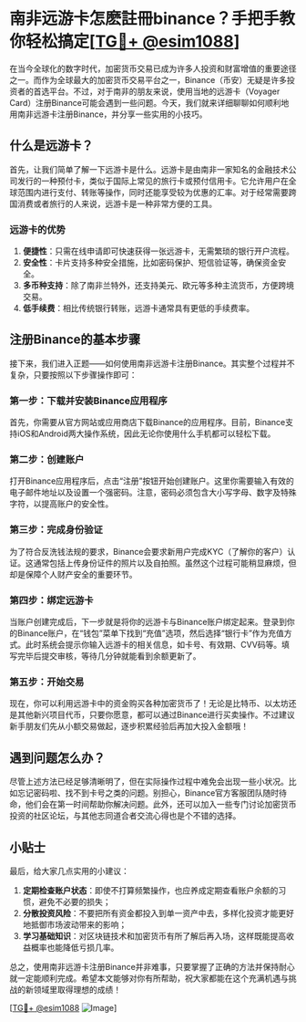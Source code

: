 # 南非远游卡怎麽註冊binance？手把手教你轻松搞定[[TG💪+ @esim1088](https://t.me/s/esim1088)]

在当今全球化的数字时代，加密货币交易已成为许多人投资和财富增值的重要途径之一。而作为全球最大的加密货币交易平台之一，Binance（币安）无疑是许多投资者的首选平台。不过，对于南非的朋友来说，使用当地的远游卡（Voyager Card）注册Binance可能会遇到一些问题。今天，我们就来详细聊聊如何顺利地用南非远游卡注册Binance，并分享一些实用的小技巧。

## 什么是远游卡？

首先，让我们简单了解一下远游卡是什么。远游卡是由南非一家知名的金融技术公司发行的一种预付卡，类似于国际上常见的旅行卡或预付信用卡。它允许用户在全球范围内进行支付、转账等操作，同时还能享受较为优惠的汇率。对于经常需要跨国消费或者旅行的人来说，远游卡是一种非常方便的工具。

### 远游卡的优势

1. **便捷性**：只需在线申请即可快速获得一张远游卡，无需繁琐的银行开户流程。
2. **安全性**：卡片支持多种安全措施，比如密码保护、短信验证等，确保资金安全。
3. **多币种支持**：除了南非兰特外，还支持美元、欧元等多种主流货币，方便跨境交易。
4. **低手续费**：相比传统银行转账，远游卡通常具有更低的手续费率。

## 注册Binance的基本步骤

接下来，我们进入正题——如何使用南非远游卡注册Binance。其实整个过程并不复杂，只要按照以下步骤操作即可：

### 第一步：下载并安装Binance应用程序

首先，你需要从官方网站或应用商店下载Binance的应用程序。目前，Binance支持iOS和Android两大操作系统，因此无论你使用什么手机都可以轻松下载。

### 第二步：创建账户

打开Binance应用程序后，点击“注册”按钮开始创建账户。这里你需要输入有效的电子邮件地址以及设置一个强密码。注意，密码必须包含大小写字母、数字及特殊字符，以提高账户的安全性。

### 第三步：完成身份验证

为了符合反洗钱法规的要求，Binance会要求新用户完成KYC（了解你的客户）认证。这通常包括上传身份证件的照片以及自拍照。虽然这个过程可能稍显麻烦，但却是保障个人财产安全的重要环节。

### 第四步：绑定远游卡

当账户创建完成后，下一步就是将你的远游卡与Binance账户绑定起来。登录到你的Binance账户，在“钱包”菜单下找到“充值”选项，然后选择“银行卡”作为充值方式。此时系统会提示你输入远游卡的相关信息，如卡号、有效期、CVV码等。填写完毕后提交审核，等待几分钟就能看到余额更新了。

### 第五步：开始交易

现在，你可以利用远游卡中的资金购买各种加密货币了！无论是比特币、以太坊还是其他新兴项目代币，只要你愿意，都可以通过Binance进行买卖操作。不过建议新手朋友们先从小额交易做起，逐步积累经验后再加大投入金额哦！

## 遇到问题怎么办？

尽管上述方法已经足够清晰明了，但在实际操作过程中难免会出现一些小状况。比如忘记密码啦、找不到卡号之类的问题。别担心，Binance官方客服团队随时待命，他们会在第一时间帮助你解决问题。此外，还可以加入一些专门讨论加密货币投资的社区论坛，与其他志同道合者交流心得也是个不错的选择。

## 小贴士

最后，给大家几点实用的小建议：
1. **定期检查账户状态**：即使不打算频繁操作，也应养成定期查看账户余额的习惯，避免不必要的损失；
2. **分散投资风险**：不要把所有资金都投入到单一资产中去，多样化投资才能更好地抵御市场波动带来的影响；
3. **学习基础知识**：对区块链技术和加密货币有所了解后再入场，这样既能提高收益概率也能降低亏损几率。

总之，使用南非远游卡注册Binance并非难事，只要掌握了正确的方法并保持耐心就一定能顺利完成。希望本文能够对你有所帮助，祝大家都能在这个充满机遇与挑战的新领域里取得理想的成绩！

[[TG💪+ @esim1088](https://t.me/s/esim1088) ![Image](https://i.postimg.cc/4NQfJmqS/Snipaste-2025-05-13-00-14-12.png)]